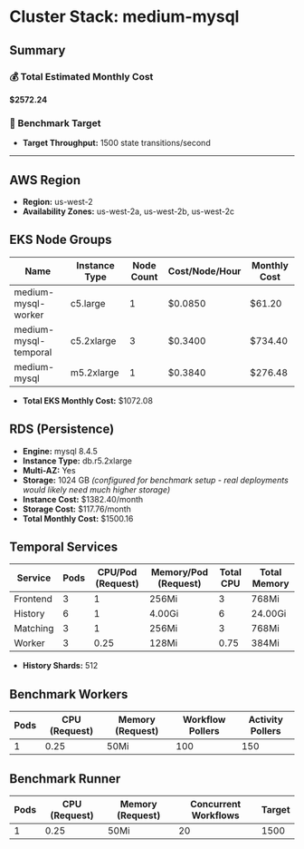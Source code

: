 # Cluster Stack: medium-mysql

## Summary

### 💰 Total Estimated Monthly Cost
**$2572.24**

### 🎯 Benchmark Target
- **Target Throughput:** 1500 state transitions/second

---

## AWS Region
- **Region:** us-west-2
- **Availability Zones:** us-west-2a, us-west-2b, us-west-2c

## EKS Node Groups
| Name | Instance Type | Node Count | Cost/Node/Hour | Monthly Cost |
|------|--------------|------------|----------------|-------------|
| medium-mysql-worker | c5.large | 1 | $0.0850 | $61.20 |
| medium-mysql-temporal | c5.2xlarge | 3 | $0.3400 | $734.40 |
| medium-mysql | m5.2xlarge | 1 | $0.3840 | $276.48 |

- **Total EKS Monthly Cost:** $1072.08

## RDS (Persistence)
- **Engine:** mysql 8.4.5
- **Instance Type:** db.r5.2xlarge
- **Multi-AZ:** Yes
- **Storage:** 1024 GB *(configured for benchmark setup - real deployments would likely need much higher storage)*
- **Instance Cost:** $1382.40/month
- **Storage Cost:** $117.76/month
- **Total Monthly Cost:** $1500.16

## Temporal Services

| Service   | Pods | CPU/Pod (Request) | Memory/Pod (Request) | Total CPU | Total Memory |
|-----------|------|-------------------|----------------------|-----------|-------------|
| Frontend  | 3    | 1               | 256Mi                | 3       | 768Mi     |
| History   | 6    | 1               | 4.00Gi                | 6       | 24.00Gi     |
| Matching  | 3    | 1               | 256Mi                | 3       | 768Mi     |
| Worker    | 3    | 0.25               | 128Mi                | 0.75       | 384Mi     |

- **History Shards:** 512

## Benchmark Workers

| Pods | CPU (Request) | Memory (Request) | Workflow Pollers | Activity Pollers |
|------|---------------|------------------|------------------|------------------|
| 1 | 0.25 | 50Mi | 100 | 150 |

## Benchmark Runner

| Pods | CPU (Request) | Memory (Request) | Concurrent Workflows | Target |
|------|---------------|------------------|--------------------- |--------|
| 1 | 0.25 | 50Mi | 20 | 1500 |

